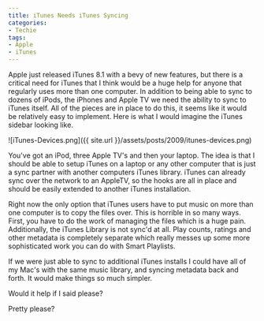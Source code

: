```yaml
---
title: iTunes Needs iTunes Syncing
categories:
- Techie
tags:
- Apple
- iTunes
---
```


Apple just released iTunes 8.1 with a bevy of new features, but there is a critical need for iTunes that I think would be a huge help for anyone that regularly uses more than one computer. In addition to being able to sync to dozens of iPods, the iPhones and Apple TV we need the ability to sync to iTunes itself. All of the pieces are in place to do this, it seems like it would be relatively easy to implement. Here is what I would imagine the iTunes sidebar looking like.

![iTunes-Devices.png]({{ site.url }}/assets/posts/2009/itunes-devices.png)

You've got an iPod, three Apple TV's and then your laptop. The idea is that I should be able to setup iTunes on a laptop or any other computer that is just a sync partner with another computers iTunes library. iTunes can already sync over the network to an AppleTV, so the hooks are all in place and should be easily extended to another iTunes installation.

Right now the only option that iTunes users have to put music on more than one computer is to copy the files over. This is horrible in so many ways. First, you have to do the work of managing the files which is a huge pain. Additionally, the iTunes Library is not sync'd at all. Play counts, ratings and other metadata is completely separate which really messes up some more sophisticated work you can do with Smart Playlists.

If we were just able to sync to additional iTunes installs I could have all of my Mac's with the same music library, and syncing metadata back and forth. It would make things so much simpler.

Would it help if I said please?

Pretty please?
